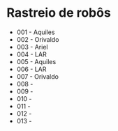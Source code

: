 # Rastreio de robôs 

* 001 - Aquiles 
* 002 - Orivaldo
* 003 - Ariel
* 004 - LAR
* 005 - Aquiles
* 006 - LAR
* 007 - Orivaldo 
* 008 - 
* 009 - 
* 010 - 
* 011 - 
* 012 - 
* 013 - 
